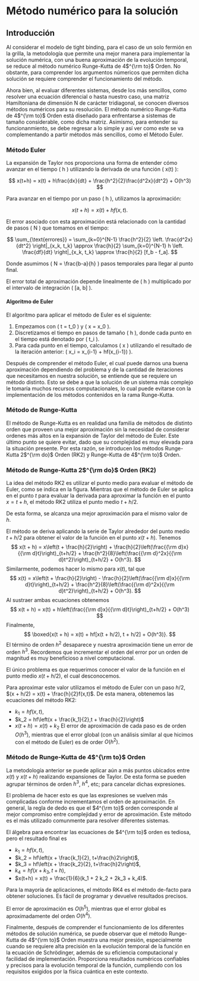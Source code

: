 # Método numérico para la solución 

## Introducción 

Al considerar el modelo de tight binding, para el caso de un solo fermión en la grilla, la metodologı́a que permite una mejor manera para implementar la solución numérica, con una buena aproximación de la evolución temporal, se reduce al método numérico Runge-Kutta de 4$^{\rm to}$ Orden. No obstante, para comprender los argumentos númericos que permiten dicha solución se requiere comprender el funcionamiento del método.  

Ahora bien, al evaluar diferentes sistemas, desde los más sencillos, como resolver una ecuación diferencial o hasta nuestro caso, una matriz Hamiltoniana de dimensión N de carácter tridiagonal, se conocen diversos métodos numéricos para su resolución. El método numérico Runge-Kutta de 4$^{\rm to}$ Orden está diseñado para enfrentarse a sistemas de tamaño considerable, como dicha matriz. Asimismo, para entender su funcionanmiento, se debe regresar a lo simple y así ver como este se va complementando a partir métodos más sencillos, como el Método Euler. 

### Método Euler 

La expansión de Taylor nos proporciona una forma de entender cómo avanzar en el tiempo \( h \) utilizando la derivada de una función \( x(t) \):

$$ x(t+h) = x(t) + h\frac{dx}{dt} + \frac{h^2}{2}\frac{d^2x}{dt^2} + O(h^3) $$

Para avanzar en el tiempo por un paso \( h \), utilizamos la aproximación:

$$ x(t + h) = x(t) + hf(x,t). $$

El error asociado con esta aproximación está relacionado con la cantidad de pasos \( N \) que tomamos en el tiempo:

$$ \sum_{\text{errores}} = \sum_{k=0}^{N-1} \frac{h^2}{2} \left. \frac{d^2x}{dt^2} \right|_{x_k, t_k} \approx \frac{h}{2} \sum_{k=0}^{N-1} h \left. \frac{df}{dt} \right|_{x_k, t_k} \approx \frac{h}{2} [f_b - f_a]. $$

Donde asumimos \( N = \frac{b-a}{h} \) pasos temporales para llegar al punto final.

El error total de aproximación depende linealmente de \( h \) multiplicado por el intervalo de integración \( [a, b] \).

#### Algoritmo de Euler

El algoritmo para aplicar el método de Euler es el siguiente:

1. Empezamos con \( t = t_0 \) y \( x = x_0 \).
2. Discretizamos el tiempo en pasos de tamaño \( h \), donde cada punto en el tiempo está denotado por \( t_i \).
3. Para cada punto en el tiempo, calculamos \( x \) utilizando el resultado de la iteración anterior: \( x_i = x_{i-1} + hf(x_{i-1}) \).

Después de comprender el método Euler, el cual puede darnos una buena aproximación dependiendo del problema y de la cantidad de iteraciones que necesitamos en nuestra solución, se entiende que se requiere un método distinto. Esto se debe a que la solución de un sistema más complejo le tomaría muchos recursos computacionales, lo cual puede evitarse con la implementación de los métodos contenidos en la rama Runge-Kutta. 

### Método de Runge-Kutta

El método de Runge-Kutta es en realidad una familia de métodos de distinto orden que proveen una mejor aproximación sin la necesidad de considerar ordenes más altos en la expansión de Taylor del método de Euler. Este último punto se quiere evitar, dado que su complejidad es muy elevada para la situación presente. Por esta razón, se introducen los métodos Runge-Kutta 2$^{\rm do}$ Orden (RK2) y Runge-Kutta de 4$^{\rm to}$ Orden. 

### Método de Runge-Kutta 2$^{\rm do}$ Orden (RK2)

La idea del método RK2 es utilizar el punto medio para evaluar el método de Euler, como se indica en la figura. Mientras que el método de Euler se aplica en el punto $t$ para evaluar la derivada para aproximar la función en el punto $x = t + h$, el método RK2 utiliza el punto medio $t + h/2$. 

De esta forma, se alcanza una mejor aproximación para el mismo valor de $h$.

El método se deriva aplicando la serie de Taylor alrededor del punto medio $t + h/2$ para obtener el valor de la función en el punto $x(t + h)$. Tenemos
$$
x(t + h) = x\left(t + \frac{h}{2}\right) + \frac{h}{2}\left(\frac{{\rm d}x}{{\rm d}t}\right)_{t+h/2} + \frac{h^2}{8}\left(\frac{{\rm d}^2x}{{\rm d}t^2}\right)_{t+h/2} + O(h^3).
$$
Similarmente, podemos hacer lo mismo para $x(t)$, tal que
$$
x(t) = x\left(t + \frac{h}{2}\right) - \frac{h}{2}\left(\frac{{\rm d}x}{{\rm d}t}\right)_{t+h/2} + \frac{h^2}{8}\left(\frac{{\rm d}^2x}{{\rm d}t^2}\right)_{t+h/2} + O(h^3).
$$
Al sustraer ambas ecuaciones obtenemos
$$
x(t + h) = x(t) + h\left(\frac{{\rm d}x}{{\rm d}t}\right)_{t+h/2} + O(h^3)
$$
Finalmente,
$$
\boxed{x(t + h) = x(t) + hf[x(t + h/2), t + h/2] + O(h^3)}.
$$
El término de orden $h^2$ desaparece y nuestra aproximación tiene un error de orden $h^3$. Recordemos que incrementar el orden del error por un orden de magnitud es muy beneficioso a nivel computacional. 

El único problema es que requerimos conocer el valor de la función en el punto medio $x(t + h/2)$, el cual desconocemos.

Para aproximar este valor utilizamos el método de Euler con un paso $h/2$, $(x + h/2) = x(t) + \frac{h}{2}f(x,t)$. De esta manera, obtenemos las ecuaciones del método RK2:
* $k_1 = hf(x,t),$
* $k_2 = hf\left(x + \frac{k_1}{2},t + \frac{h}{2}\right)$
* $x(t + h) = x(t) + k_2$
El error de aproximación de cada paso es de orden $O(h^3)$, mientras que el error global (con un análisis similar al que hicimos con el método de Euler) es de order $O(h^2)$. 

### Método de Runge-Kutta de 4$^{\rm to}$ Orden

La metodología anterior se puede aplicar aún a más puntos ubicados entre $x(t)$ y $x(t + h)$ realizando expansiones de Taylor. De esta forma se pueden agrupar términos de orden $h^3$, $h^4$, etc; para cancelar dichas expresiones. 

El problema de hacer esto es que las expresiones se vuelven más complicadas conforme incrementamos el orden de aproximación. En general, la regla de dedo es que el $4^{\rm to}$ orden corresponde al mejor compromiso entre complejidad y error de aproximación. Este método es el más utilizado comunmente para resolver diferentes sistemas.  

El álgebra para encontrar las ecuaciones de $4^{\rm to}$ orden es tediosa, pero el resultado final es
* $k_1 = hf(x, t)$,
* $k_2 = hf\left(x + \frac{k_1}{2}, t+\frac{h}2\right)$,
* $k_3 = hf\left(x + \frac{k_2}{2}, t+\frac{h}2\right)$,
* $k_4 = hf\left(x + k_3, t + h \right)$,
* $x(t+h) = x(t) + \frac{1}{6}(k_1 + 2 k_2 + 2k_3 + k_4)$.

Para la mayoría de aplicaciones, el método RK4 es el método de-facto para obtener soluciones. Es fácil de programar y devuelve resultados precisos. 

El error de aproximación es $O(h^5)$, mientras que el error global es aproximadamente del orden $O(h^4)$.

Finalmente, después de comprender el funcionamiento de los diferentes métodos de solución numérica, se puede observar que el método Runge-Kutta de 4$^{\rm to}$ Orden muestra una mejor presión, especialmente cuando se requiere alta precisión en la evolución temporal de la función en la ecuación de Schrödinger, además de su eficiencia computacional y facilidad de implementación. Proporciona resultados numéricos confiables y precisos para la evolución temporal de la función, cumpliendo con los requisitos exigidos por la física cuántica en este contexto.
